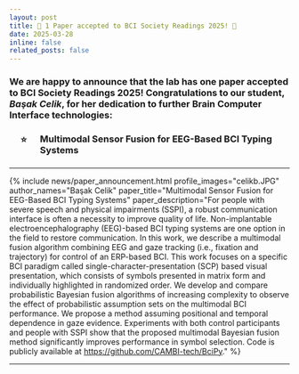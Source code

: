 ```yaml
---
layout: post
title: 🧠 1 Paper accepted to BCI Society Readings 2025! 🧠
date: 2025-03-28
inline: false
related_posts: false
---
```


<h3> We are happy to announce that the lab has one paper accepted to BCI Society Readings 2025! Congratulations to our student, <em>Başak Celik</em>, for her dedication to further Brain Computer Interface technologies: 
<br>
<ul style="list-style-type: none; padding-left: 20px;">
    <li style="position: relative; padding-left: 35px;">
        <span style="position: absolute; left: 0; top: 0;">⭐</span>
        <h4><strong>Multimodal Sensor Fusion for EEG-Based BCI Typing Systems</strong></h4>
    </li>
</ul>

</h3>

---

{% include news/paper_announcement.html
    profile_images="celikb.JPG"
    author_names="Başak Celik"
    paper_title="Multimodal Sensor Fusion for EEG-Based BCI Typing Systems"
    paper_description="For people with severe speech and physical impairments (SSPI), a robust communication interface is often a necessity to improve quality of life. Non-implantable electroencephalography (EEG)-based BCI typing systems are one option in the field to restore communication. In this work, we describe a multimodal fusion algorithm combining EEG and gaze tracking (i.e., fixation and trajectory) for control of an ERP-based BCI. This work focuses on a specific BCI paradigm called single-character-presentation (SCP) based visual presentation, which consists of symbols presented in matrix form and individually highlighted in randomized order. We develop and compare probabilistic Bayesian fusion algorithms of increasing complexity to observe the effect of probabilistic assumption sets on the multimodal BCI performance. We propose a method assuming positional and temporal dependence in gaze evidence. Experiments with both control participants and people with SSPI show that the proposed multimodal Bayesian fusion method significantly improves performance in symbol selection. Code is publicly available at https://github.com/CAMBI-tech/BciPy."
%}

---